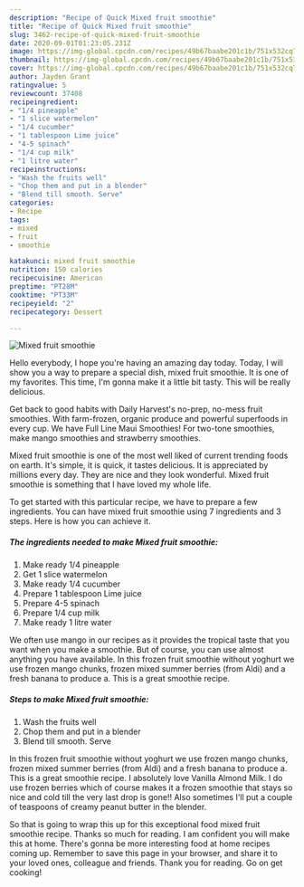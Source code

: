 ```yaml
---
description: "Recipe of Quick Mixed fruit smoothie"
title: "Recipe of Quick Mixed fruit smoothie"
slug: 3462-recipe-of-quick-mixed-fruit-smoothie
date: 2020-09-01T01:23:05.231Z
image: https://img-global.cpcdn.com/recipes/49b67baabe201c1b/751x532cq70/mixed-fruit-smoothie-recipe-main-photo.jpg
thumbnail: https://img-global.cpcdn.com/recipes/49b67baabe201c1b/751x532cq70/mixed-fruit-smoothie-recipe-main-photo.jpg
cover: https://img-global.cpcdn.com/recipes/49b67baabe201c1b/751x532cq70/mixed-fruit-smoothie-recipe-main-photo.jpg
author: Jayden Grant
ratingvalue: 5
reviewcount: 37408
recipeingredient:
- "1/4 pineapple"
- "1 slice watermelon"
- "1/4 cucumber"
- "1 tablespoon Lime juice"
- "4-5 spinach"
- "1/4 cup milk"
- "1 litre water"
recipeinstructions:
- "Wash the fruits well"
- "Chop them and put in a blender"
- "Blend till smooth. Serve"
categories:
- Recipe
tags:
- mixed
- fruit
- smoothie

katakunci: mixed fruit smoothie 
nutrition: 150 calories
recipecuisine: American
preptime: "PT28M"
cooktime: "PT33M"
recipeyield: "2"
recipecategory: Dessert

---
```



![Mixed fruit smoothie](https://img-global.cpcdn.com/recipes/49b67baabe201c1b/751x532cq70/mixed-fruit-smoothie-recipe-main-photo.jpg)

Hello everybody, I hope you're having an amazing day today. Today, I will show you a way to prepare a special dish, mixed fruit smoothie. It is one of my favorites. This time, I'm gonna make it a little bit tasty. This will be really delicious.

Get back to good habits with Daily Harvest&#39;s no-prep, no-mess fruit smoothies. With farm-frozen, organic produce and powerful superfoods in every cup. We have Full Line Maui Smoothies! For two-tone smoothies, make mango smoothies and strawberry smoothies.

Mixed fruit smoothie is one of the most well liked of current trending foods on earth. It's simple, it is quick, it tastes delicious. It is appreciated by millions every day. They are nice and they look wonderful. Mixed fruit smoothie is something that I have loved my whole life.


To get started with this particular recipe, we have to prepare a few ingredients. You can have mixed fruit smoothie using 7 ingredients and 3 steps. Here is how you can achieve it.

<!--inarticleads1-->

##### The ingredients needed to make Mixed fruit smoothie:

1. Make ready 1/4 pineapple
1. Get 1 slice watermelon
1. Make ready 1/4 cucumber
1. Prepare 1 tablespoon Lime juice
1. Prepare 4-5 spinach
1. Prepare 1/4 cup milk
1. Make ready 1 litre water


We often use mango in our recipes as it provides the tropical taste that you want when you make a smoothie. But of course, you can use almost anything you have available. In this frozen fruit smoothie without yoghurt we use frozen mango chunks, frozen mixed summer berries (from Aldi) and a fresh banana to produce a. This is a great smoothie recipe. 

<!--inarticleads2-->

##### Steps to make Mixed fruit smoothie:

1. Wash the fruits well
1. Chop them and put in a blender
1. Blend till smooth. Serve


In this frozen fruit smoothie without yoghurt we use frozen mango chunks, frozen mixed summer berries (from Aldi) and a fresh banana to produce a. This is a great smoothie recipe. I absolutely love Vanilla Almond Milk. I do use frozen berries which of course makes it a frozen smoothie that stays so nice and cold till the very last drop is gone!! Also sometimes I&#39;ll put a couple of teaspoons of creamy peanut butter in the blender. 

So that is going to wrap this up for this exceptional food mixed fruit smoothie recipe. Thanks so much for reading. I am confident you will make this at home. There's gonna be more interesting food at home recipes coming up. Remember to save this page in your browser, and share it to your loved ones, colleague and friends. Thank you for reading. Go on get cooking!
